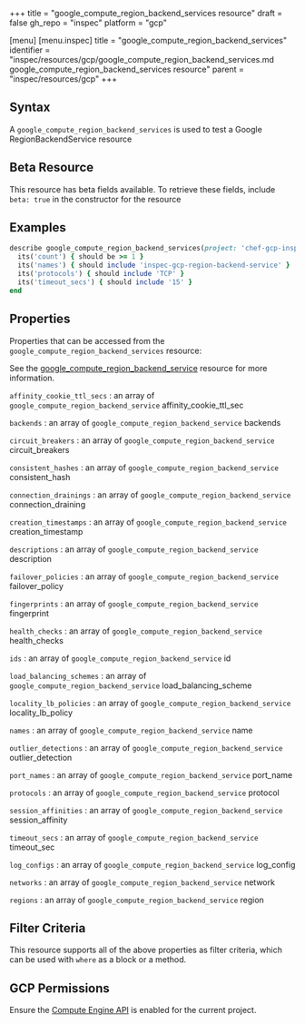 +++
title = "google_compute_region_backend_services resource"
draft = false
gh_repo = "inspec"
platform = "gcp"

[menu]
  [menu.inspec]
    title = "google_compute_region_backend_services"
    identifier = "inspec/resources/gcp/google_compute_region_backend_services.md google_compute_region_backend_services resource"
    parent = "inspec/resources/gcp"
+++

## Syntax

A `google_compute_region_backend_services` is used to test a Google RegionBackendService resource

## Beta Resource

This resource has beta fields available. To retrieve these fields, include `beta: true` in the constructor for the resource

## Examples

```ruby
describe google_compute_region_backend_services(project: 'chef-gcp-inspec', region: 'europe-west2') do
  its('count') { should be >= 1 }
  its('names') { should include 'inspec-gcp-region-backend-service' }
  its('protocols') { should include 'TCP' }
  its('timeout_secs') { should include '15' }
end
```

## Properties

Properties that can be accessed from the `google_compute_region_backend_services` resource:

See the [google_compute_region_backend_service](/inspec/resources/google_compute_region_backend_service/#properties) resource for more information.

`affinity_cookie_ttl_secs`
: an array of `google_compute_region_backend_service` affinity_cookie_ttl_sec

`backends`
: an array of `google_compute_region_backend_service` backends

`circuit_breakers`
: an array of `google_compute_region_backend_service` circuit_breakers

`consistent_hashes`
: an array of `google_compute_region_backend_service` consistent_hash

`connection_drainings`
: an array of `google_compute_region_backend_service` connection_draining

`creation_timestamps`
: an array of `google_compute_region_backend_service` creation_timestamp

`descriptions`
: an array of `google_compute_region_backend_service` description

`failover_policies`
: an array of `google_compute_region_backend_service` failover_policy

`fingerprints`
: an array of `google_compute_region_backend_service` fingerprint

`health_checks`
: an array of `google_compute_region_backend_service` health_checks

`ids`
: an array of `google_compute_region_backend_service` id

`load_balancing_schemes`
: an array of `google_compute_region_backend_service` load_balancing_scheme

`locality_lb_policies`
: an array of `google_compute_region_backend_service` locality_lb_policy

`names`
: an array of `google_compute_region_backend_service` name

`outlier_detections`
: an array of `google_compute_region_backend_service` outlier_detection

`port_names`
: an array of `google_compute_region_backend_service` port_name

`protocols`
: an array of `google_compute_region_backend_service` protocol

`session_affinities`
: an array of `google_compute_region_backend_service` session_affinity

`timeout_secs`
: an array of `google_compute_region_backend_service` timeout_sec

`log_configs`
: an array of `google_compute_region_backend_service` log_config

`networks`
: an array of `google_compute_region_backend_service` network

`regions`
: an array of `google_compute_region_backend_service` region

## Filter Criteria

This resource supports all of the above properties as filter criteria, which can be used
with `where` as a block or a method.

## GCP Permissions

Ensure the [Compute Engine API](https://console.cloud.google.com/apis/library/compute.googleapis.com/) is enabled for the current project.
